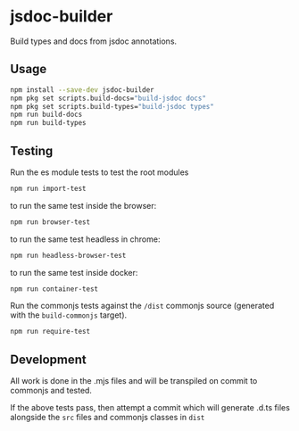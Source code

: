 jsdoc-builder
============================
Build types and docs from jsdoc annotations.

Usage
-----

```bash
npm install --save-dev jsdoc-builder
npm pkg set scripts.build-docs="build-jsdoc docs"
npm pkg set scripts.build-types="build-jsdoc types"
npm run build-docs
npm run build-types
```

Testing
-------

Run the es module tests to test the root modules
```bash
npm run import-test
```
to run the same test inside the browser:

```bash
npm run browser-test
```
to run the same test headless in chrome:
```bash
npm run headless-browser-test
```

to run the same test inside docker:
```bash
npm run container-test
```

Run the commonjs tests against the `/dist` commonjs source (generated with the `build-commonjs` target).
```bash
npm run require-test
```

Development
-----------
All work is done in the .mjs files and will be transpiled on commit to commonjs and tested.

If the above tests pass, then attempt a commit which will generate .d.ts files alongside the `src` files and commonjs classes in `dist`

